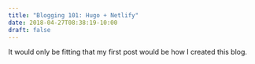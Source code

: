```yaml
---
title: "Blogging 101: Hugo + Netlify"
date: 2018-04-27T08:38:19-10:00
draft: false
---
```


It would only be fitting that my first post would be how I created this blog.
